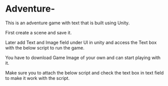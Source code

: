 # Adventure-
This is an adventure game with text that is built using Unity. 

First create a scene and save it. 

Later add Text and Image field under UI in unity and access the Text box with the below script to run the game. 

You have to download Game Image of your own and can start playing with it. 

Make sure you to attach the below script and check the text box in text field to make it work with the script.
